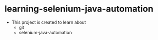 # learning-selenium-java-automation 

- This project is created to learn about
  - git
  - selenium-java-automation